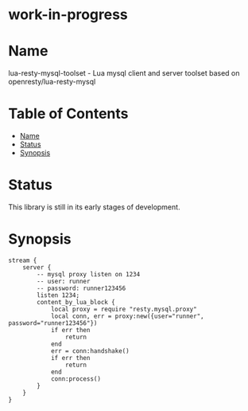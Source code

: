 # work-in-progress

Name
====

lua-resty-mysql-toolset - Lua mysql client and server toolset based on openresty/lua-resty-mysql

Table of Contents
=================
* [Name](#name)
* [Status](#status)
* [Synopsis](#synopsis)

Status
======

This library is still in its early stages of development.


Synopsis
========

```
stream {
    server {
        -- mysql proxy listen on 1234
        -- user: runner
		-- password: runner123456
        listen 1234;
        content_by_lua_block {
        	local proxy = require "resty.mysql.proxy"
			local conn, err = proxy:new({user="runner", password="runner123456"})
			if err then
			    return
			end
			err = conn:handshake()
			if err then
			    return
			end
			conn:process()
        }
    }
}
```
